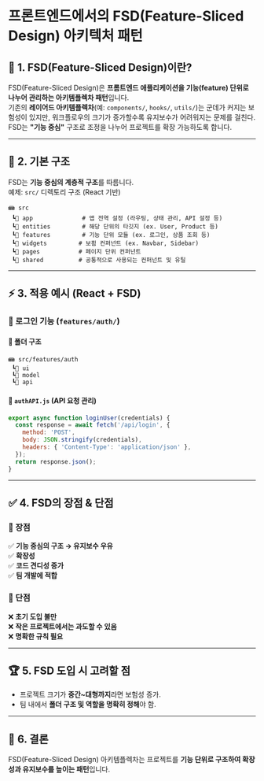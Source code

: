 # 프론트엔드에서의 FSD(Feature-Sliced Design) 아키텍처 패턴

## 🚀 1. FSD(Feature-Sliced Design)이란?

FSD(Feature-Sliced Design)은 **프롬트엔드 애플리케이션을 기능(feature) 단위로 나누어 관리하는 아키템플렉차 패턴**입니다.  
기존의 **레이어드 아키템플렉차**(예: `components/`, `hooks/`, `utils/`)는 군데가 커지는 보험성이 있지만, 워크플로우의 크기가 증가할수록 유지보수가 어려워지는 문제를 걸친다.  
FSD는 **"기능 중심"** 구조로 조정을 나누어 프로젝트를 확장 가능하도록 합니다.

---

## 📂 2. 기본 구조

FSD는 **기능 중심의 계층적 구조**를 따름니다.  
예제: `src/` 디렉토리 구조 (React 기반)

```
📾 src
 ┗📂 app              # 앱 전역 설정 (라우팅, 상태 관리, API 설정 등)
 ┗📂 entities         # 해당 단위의 타깃지 (ex. User, Product 등)
 ┗📂 features         # 기능 단위 모듈 (ex. 로그인, 상품 조회 등)
 ┗📂 widgets         # 보횜 컨퍼넌트 (ex. Navbar, Sidebar)
 ┗📂 pages           # 페이지 단위 컨퍼넌트
 ┗📂 shared          # 공통적으로 사용되는 컨퍼넌트 및 유틸
```

---

## ⚡ 3. 적용 예시 (React + FSD)

### 📌 로그인 기능 (`features/auth/`)

#### 📂 폴더 구조

```
📾 src/features/auth
 ┗📂 ui
 ┗📂 model
 ┗📂 api
```

#### 📌 `authAPI.js` (API 요청 관리)

```js
export async function loginUser(credentials) {
  const response = await fetch('/api/login', {
    method: 'POST',
    body: JSON.stringify(credentials),
    headers: { 'Content-Type': 'application/json' },
  });
  return response.json();
}
```

---

## ✅ 4. FSD의 장점 & 단점

### **🔹 장점**

✅ **기능 중심의 구조 → 유지보수 우유**  
✅ **확장성**  
✅ **코드 견디성 증가**  
✅ **팀 개발에 적합**

### **🔸 단점**

❌ **초기 도입 불만**  
❌ **작은 프로젝트에서는 과도할 수 있음**  
❌ **명확한 규칙 필요**

---

## 🏆 5. FSD 도입 시 고려할 점

- 프로젝트 크기가 **중간~대형까지**라면 보험성 증가.
- 팀 내에서 **폴더 구조 및 역할을 명확히 정해**야 함.

---

## 🎯 6. 결론

FSD(Feature-Sliced Design) 아키템플렉차는 프로젝트를 **기능 단위로 구조하여 확장성과 유지보수를 높이는 패턴**입니다.
